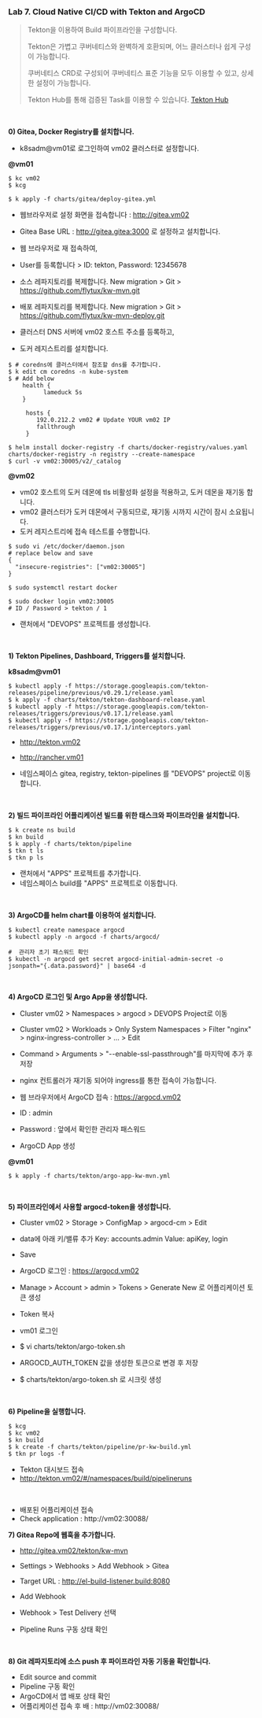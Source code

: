 ### Lab 7. Cloud Native CI/CD with Tekton and ArgoCD

> Tekton을 이용하여 Build 파이프라인을 구성합니다.
> 
> Tekton은 가볍고 쿠버네티스와 완벽하게 호환되며, 어느 클러스터나 쉽게 구성이 가능합니다.
> 
> 쿠버네티스 CRD로 구성되어 쿠버네티스 표준 기능을 모두 이용할 수 있고, 상세한 설정이 가능합니다.
> 
> Tekton Hub를 통해  검증된 Task를 이용할 수 있습니다. [Tekton Hub](https://hub.tekton.dev/)

&nbsp;

**0) Gitea, Docker Registry를 설치합니다.**

- k8sadm@vm01로 로그인하여 vm02 클러스터로 설정합니다.

**@vm01**

~~~
$ kc vm02
$ kcg

$ k apply -f charts/gitea/deploy-gitea.yml
~~~

- 웹브라우저로 설정 화면을 접속합니다 : http://gitea.vm02
- Gitea Base URL : http://gitea.gitea:3000 로 설정하고 설치합니다.
- 웹 브라우저로 재 접속하여,
- User를 등록합니다 > ID: tekton, Password: 12345678
- 소스 레파지토리를 복제합니다. New migration > Git > https://github.com/flytux/kw-mvn.git
- 배포 레파지토리를 복제합니다. New migration > Git > https://github.com/flytux/kw-mvn-deploy.git

- 클러스터 DNS 서버에 vm02 호스트 주소를 등록하고,
- 도커 레지스트리를 설치합니다.

~~~
$ # coredns에 클러스터에서 참조할 dns를 추가합니다.
$ k edit cm coredns -n kube-system
$ # Add below
    health {
          lameduck 5s
    }
    
     hosts {
        192.0.212.2 vm02 # Update YOUR vm02 IP
        fallthrough
     }

$ helm install docker-registry -f charts/docker-registry/values.yaml charts/docker-registry -n registry --create-namespace
$ curl -v vm02:30005/v2/_catalog

~~~

**@vm02**

- vm02 호스트의 도커 데몬에 tls 비활성화 설정을 적용하고, 도커 데몬을 재기동 합니다.
- vm02 클러스터가 도커 데몬에서 구동되므로, 재기동 시까지 시간이 잠시 소요됩니다.
- 도커 레지스트리에 접속 테스트를 수행합니다.

~~~
$ sudo vi /etc/docker/daemon.json
# replace below and save
{ 
  "insecure-registries": ["vm02:30005"]
}

$ sudo systemctl restart docker

$ sudo docker login vm02:30005
# ID / Password > tekton / 1 
~~~

- 랜처에서 "DEVOPS" 프로젝트를 생성합니다.

&nbsp;

**1) Tekton Pipelines, Dashboard, Triggers를 설치합니다.**

**k8sadm@vm01**

~~~
$ kubectl apply -f https://storage.googleapis.com/tekton-releases/pipeline/previous/v0.29.1/release.yaml
$ k apply -f charts/tekton/tekton-dashboard-release.yaml
$ kubectl apply -f https://storage.googleapis.com/tekton-releases/triggers/previous/v0.17.1/release.yaml
$ kubectl apply -f https://storage.googleapis.com/tekton-releases/triggers/previous/v0.17.1/interceptors.yaml
~~~

- http://tekton.vm02

- http://rancher.vm01

- 네임스페이스 gitea, registry, tekton-pipelines 를 "DEVOPS" project로 이동합니다.

&nbsp;

**2) 빌드 파이프라인 어플리케이션 빌드를 위한 태스크와 파이프라인을 설치합니다.**

~~~
$ k create ns build
$ kn build
$ k apply -f charts/tekton/pipeline
$ tkn t ls
$ tkn p ls
~~~

- 랜처에서 "APPS" 프로젝트를 추가합니다.
- 네임스페이스 build를 "APPS" 프로젝트로 이동합니다.

&nbsp;

**3) ArgoCD를 helm chart를 이용하여 설치합니다.**
~~~
$ kubectl create namespace argocd
$ kubectl apply -n argocd -f charts/argocd/

#  관리자 초기 패스워드 확인
$ kubectl -n argocd get secret argocd-initial-admin-secret -o jsonpath="{.data.password}" | base64 -d
~~~

&nbsp;

**4) ArgoCD 로그인 및 Argo App을 생성합니다.**

- Cluster vm02 > Namespaces > argocd > DEVOPS Project로 이동
- Cluster vm02 > Workloads > Only System Namespaces > Filter "nginx" > nginx-ingress-controller > ... > Edit 
- Command > Arguments > "--enable-ssl-passthrough"를 마지막에 추가 후 저장
- nginx 컨트롤러가 재기동 되어야 ingress를 통한 접속이 가능합니다.

- 웹 브라우저에서 ArgoCD 접속 : https://argocd.vm02
- ID : admin
- Password : 앞에서 확인한 관리자 패스워드

- ArgoCD App 생성

**@vm01**

~~~
$ k apply -f charts/tekton/argo-app-kw-mvn.yml
~~~

&nbsp;

**5) 파이프라인에서 사용할 argocd-token을 생성합니다.**
- Cluster vm02 > Storage > ConfigMap > argocd-cm > Edit 
- data에 아래 키/밸류 추가 
  Key: accounts.admin Value: apiKey, login
- Save

- ArgoCD 로그인 : https://argocd.vm02
- Manage > Account > admin > Tokens > Generate New 로 어플리케이션 토큰 생성
- Token 복사

- vm01 로그인

- $ vi charts/tekton/argo-token.sh 
- ARGOCD_AUTH_TOKEN 값을 생성한 토큰으로 변경 후 저장
- $ charts/tekton/argo-token.sh 로 시크릿 생성


&nbsp;

**6) Pipeline을 실행합니다.**
~~~
$ kcg
$ kc vm02
$ kn build
$ k create -f charts/tekton/pipeline/pr-kw-build.yml
$ tkn pr logs -f 
~~~
- Tekton 대시보드 접속
- http://tekton.vm02/#/namespaces/build/pipelineruns

&nbsp;

- 배포된 어플리케이션 접속
- Check application : http://vm02:30088/ 
  
**7) Gitea Repo에 웹훅을 추가합니다.**

- http://gitea.vm02/tekton/kw-mvn

- Settings > Webhooks > Add Webhook > Gitea
- Target URL : http://el-build-listener.build:8080
- Add Webhook
- Webhook > Test Delivery 선택
- Pipeline Runs 구동 상태 확인

&nbsp;

**8) Git 레파지토리에 소스 push 후 파이프라인 자동 기동을 확인합니다.**
- Edit source and commit
- Pipeline 구동 확인
- ArgoCD에서 앱 배포 상태 확인
- 어플리케이션 접속 후 배 : http://vm02:30088/ 

&nbsp;

